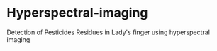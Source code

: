 # Hyperspectral-imaging
Detection of Pesticides Residues in Lady's finger using hyperspectral imaging
